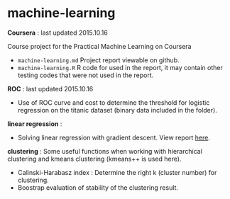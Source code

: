 # machine-learning

**Coursera** : last updated 2015.10.16

Course project for the Practical Machine Learning on Coursera

- `machine-learning.md` Project report viewable on github.
- `machine-learning.R` R code for used in the report, it may contain other testing codes that were not used in the report.


**ROC** : last updated 2015.10.16

- Use of ROC curve and cost to determine the threshold for logistic regression on the titanic dataset (binary data included in the folder).

**linear regression** :

- Solving linear regression with gradient descent. View report [here](http://ethen8181.github.io/machine-learning/linear%20regression/linear_regession_1.html).

**clustering** : Some useful functions when working with hierarchical clustering and kmeans clustering (kmeans++ is used here).

- Calinski-Harabasz index : Determine the right k (cluster number) for clustering.
- Boostrap evaluation of stability of the clustering result.